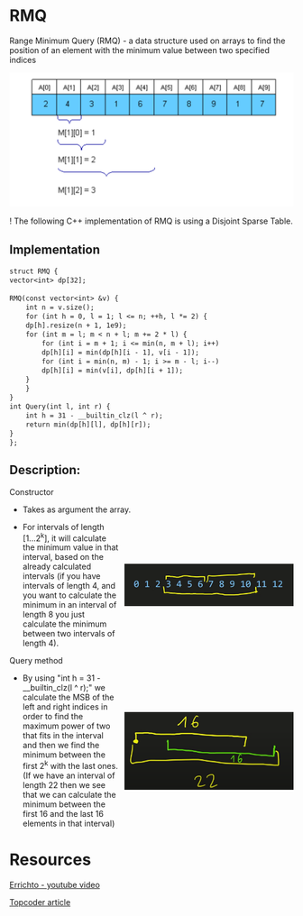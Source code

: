 <link rel="stylesheet" type="text/css" href="../styles.css">

# RMQ 
<span class="term"> Range Minimum Query (RMQ) </span>
<span class="definition"> - a data structure used on arrays to find the position of an element with the minimum value between two specified indices </span>

<img src="img/rmqRepresentation.png" alt="Alt text" />

<span class="important"><span class="exclamation">!</span> The following C++ implementation of RMQ is using a Disjoint Sparse Table.</span>

## Implementation
    struct RMQ {
    vector<int> dp[32];
    
    RMQ(const vector<int> &v) {
        int n = v.size();
        for (int h = 0, l = 1; l <= n; ++h, l *= 2) {
        dp[h].resize(n + 1, 1e9);
        for (int m = l; m < n + l; m += 2 * l) {
            for (int i = m + 1; i <= min(n, m + l); i++)
            dp[h][i] = min(dp[h][i - 1], v[i - 1]);
            for (int i = min(n, m) - 1; i >= m - l; i--)
            dp[h][i] = min(v[i], dp[h][i + 1]);
        }
        }
    }
    int Query(int l, int r) {
        int h = 31 - __builtin_clz(l ^ r);
        return min(dp[h][l], dp[h][r]);
    }
    };

## Description:

<span class="term">Constructor</span>
- <span class="definition">Takes as argument the array.</span>

- <div style="display: flex; align-items: center;">
    <span class="definition">For intervals of length [1...2<sup>k</sup>], it will calculate the minimum value in that interval, based on the already calculated intervals (if you have intervals of length 4, and you want to calculate the minimum in an interval of length 8 you just calculate the minimum between two intervals of length 4).</span>
    <img src="img/calcMinim.png" alt="Alt text" width="300" style="margin-left: 10px;" />
</div>


<span class="term">Query method</span>

- <div style="display: flex; align-items: center;">
    <span class="definition">By using "int h = 31 - __builtin_clz(l ^ r);" we calculate the MSB of the left and right indices in order to find the maximum power of two that fits in the interval and then we find the minimum between the first 2<sup>k</sup> with the last ones. (If we have an interval of length 22 then we see that we can calculate the minimum between the first 16 and the last 16 elements in that interval)</span>
    <img src="img/rmqQuery.png" alt="Alt text" width="300" style="margin-left: 10px;" />
</div>

# Resources
<a href="https://www.youtube.com/watch?v=0jWeUdxrGm4&t=340s">Errichto - youtube video</a>

<a href="https://www.topcoder.com/thrive/articles/Range%20Minimum%20Query%20and%20Lowest%20Common%20Ancestor">Topcoder article</a>

